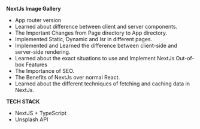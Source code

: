 **NextJs Image Gallery**
  
- App router version
- Learned about difference between client and server components.
- The Important Changes from Page directory to App directory.
- Implemented Static, Dynamic and Isr in different pages.
- Implemented and Learned the difference between client-side and server-side rendering.
- Learned about the  exact situations to use and Implement NextJs Out-of-box Features
- The Importance of SEO.
- The Benefits of NextJs over normal React.
- Learned about the different techniques of fetching and caching data in NextJs.

**TECH STACK**
- NextJS + TypeScript
- Unsplash API
